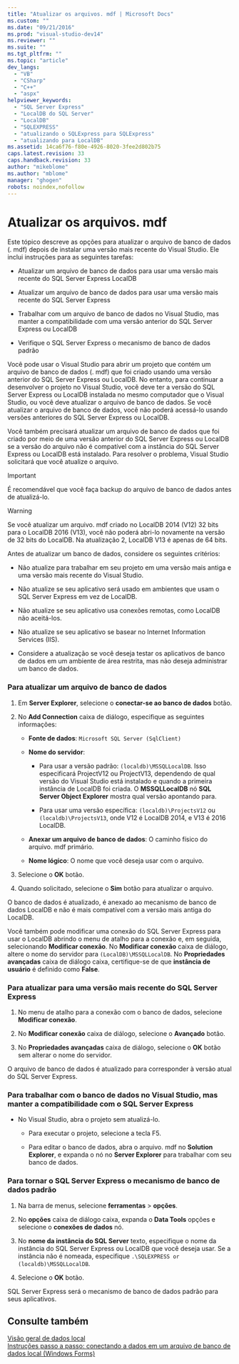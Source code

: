 ```yaml
---
title: "Atualizar os arquivos. mdf | Microsoft Docs"
ms.custom: ""
ms.date: "09/21/2016"
ms.prod: "visual-studio-dev14"
ms.reviewer: ""
ms.suite: ""
ms.tgt_pltfrm: ""
ms.topic: "article"
dev_langs: 
  - "VB"
  - "CSharp"
  - "C++"
  - "aspx"
helpviewer_keywords: 
  - "SQL Server Express"
  - "LocalDB do SQL Server"
  - "LocalDB"
  - "SQLEXPRESS"
  - "atualizando o SQLExpress para SQLExpress"
  - "atualizando para LocalDB"
ms.assetid: 14ca6f76-f80e-4926-8020-3fee2d802b75
caps.latest.revision: 33
caps.handback.revision: 33
author: "mikeblome"
ms.author: "mblome"
manager: "ghogen"
robots: noindex,nofollow
---
```

# Atualizar os arquivos. mdf
Este tópico descreve as opções para atualizar o arquivo de banco de dados \(. mdf\) depois de instalar uma versão mais recente do Visual Studio. Ele inclui instruções para as seguintes tarefas:  
  
-   Atualizar um arquivo de banco de dados para usar uma versão mais recente do SQL Server Express LocalDB  
  
-   Atualizar um arquivo de banco de dados para usar uma versão mais recente do SQL Server Express  
  
-   Trabalhar com um arquivo de banco de dados no Visual Studio, mas manter a compatibilidade com uma versão anterior do SQL Server Express ou LocalDB  
  
-   Verifique o SQL Server Express o mecanismo de banco de dados padrão  
  
 Você pode usar o Visual Studio para abrir um projeto que contém um arquivo de banco de dados \(. mdf\) que foi criado usando uma versão anterior do SQL Server Express ou LocalDB. No entanto, para continuar a desenvolver o projeto no Visual Studio, você deve ter a versão do SQL Server Express ou LocalDB instalada no mesmo computador que o Visual Studio, ou você deve atualizar o arquivo de banco de dados. Se você atualizar o arquivo de banco de dados, você não poderá acessá\-lo usando versões anteriores do SQL Server Express ou LocalDB.  
  
 Você também precisará atualizar um arquivo de banco de dados que foi criado por meio de uma versão anterior do SQL Server Express ou LocalDB se a versão do arquivo não é compatível com a instância do SQL Server Express ou LocalDB está instalado. Para resolver o problema, Visual Studio solicitará que você atualize o arquivo.  
  
> [!IMPORTANT]
>  É recomendável que você faça backup do arquivo de banco de dados antes de atualizá\-lo.  
  
> [!WARNING]
>  Se você atualizar um arquivo. mdf criado no LocalDB 2014 \(V12\) 32 bits para o LocalDB 2016 \(V13\), você não poderá abri\-lo novamente na versão de 32 bits do LocalDB.  Na atualização 2, LocalDB V13 é apenas de 64 bits.  
  
 Antes de atualizar um banco de dados, considere os seguintes critérios:  
  
-   Não atualize para trabalhar em seu projeto em uma versão mais antiga e uma versão mais recente do Visual Studio.  
  
-   Não atualize se seu aplicativo será usado em ambientes que usam o SQL Server Express em vez de LocalDB.  
  
-   Não atualize se seu aplicativo usa conexões remotas, como LocalDB não aceitá\-los.  
  
-   Não atualize se seu aplicativo se basear no Internet Information Services \(IIS\).  
  
-   Considere a atualização se você deseja testar os aplicativos de banco de dados em um ambiente de área restrita, mas não deseja administrar um banco de dados.  
  
### Para atualizar um arquivo de banco de dados  
  
1.  Em **Server Explorer**, selecione o **conectar\-se ao banco de dados** botão.  
  
2.  No **Add Connection** caixa de diálogo, especifique as seguintes informações:  
  
    -   **Fonte de dados**: `Microsoft SQL Server (SqlClient)`  
  
    -   **Nome do servidor**:  
  
        -   Para usar a versão padrão: `(localdb)\MSSQLLocalDB`.  Isso especificará ProjectV12 ou ProjectV13, dependendo de qual versão do Visual Studio está instalado e quando a primeira instância de LocalDB foi criada. O **MSSQLLocalDB** nó **SQL Server Object Explorer** mostra qual versão apontando para.  
  
        -   Para usar uma versão específica: `(localdb)\ProjectsV12` ou `(localdb)\ProjectsV13`, onde V12 é LocalDB 2014, e V13 é 2016 LocalDB.  
  
    -   **Anexar um arquivo de banco de dados**: O caminho físico do arquivo. mdf primário.  
  
    -   **Nome lógico**: O nome que você deseja usar com o arquivo.  
  
3.  Selecione o **OK** botão.  
  
4.  Quando solicitado, selecione o **Sim** botão para atualizar o arquivo.  
  
 O banco de dados é atualizado, é anexado ao mecanismo de banco de dados LocalDB e não é mais compatível com a versão mais antiga do LocalDB.  
  
 Você também pode modificar uma conexão do SQL Server Express para usar o LocalDB abrindo o menu de atalho para a conexão e, em seguida, selecionando **Modificar conexão**. No **Modificar conexão** caixa de diálogo, altere o nome do servidor para `(LocalDB)\MSSQLLocalDB`. No **Propriedades avançadas** caixa de diálogo caixa, certifique\-se de que **instância de usuário** é definido como **False**.  
  
### Para atualizar para uma versão mais recente do SQL Server Express  
  
1.  No menu de atalho para a conexão com o banco de dados, selecione **Modificar conexão**.  
  
2.  No **Modificar conexão** caixa de diálogo, selecione o **Avançado** botão.  
  
3.  No **Propriedades avançadas** caixa de diálogo, selecione o **OK** botão sem alterar o nome do servidor.  
  
 O arquivo de banco de dados é atualizado para corresponder à versão atual do SQL Server Express.  
  
### Para trabalhar com o banco de dados no Visual Studio, mas manter a compatibilidade com o SQL Server Express  
  
-   No Visual Studio, abra o projeto sem atualizá\-lo.  
  
    -   Para executar o projeto, selecione a tecla F5.  
  
    -   Para editar o banco de dados, abra o arquivo. mdf no **Solution Explorer**, e expanda o nó no **Server Explorer** para trabalhar com seu banco de dados.  
  
### Para tornar o SQL Server Express o mecanismo de banco de dados padrão  
  
1.  Na barra de menus, selecione **ferramentas** \> **opções**.  
  
2.  No **opções** caixa de diálogo caixa, expanda o **Data Tools** opções e selecione o **conexões de dados** nó.  
  
3.  No **nome da instância do SQL Server** texto, especifique o nome da instância do SQL Server Express ou LocalDB que você deseja usar. Se a instância não é nomeada, especifique `.\SQLEXPRESS or (localdb)\MSSQLLocalDB`.  
  
4.  Selecione o **OK** botão.  
  
 SQL Server Express será o mecanismo de banco de dados padrão para seus aplicativos.  
  
## Consulte também  
 [Visão geral de dados local](../data-tools/local-data-overview.md)   
 [Instruções passo a passo: conectando a dados em um arquivo de banco de dados local \(Windows Forms\)](../Topic/Walkthrough:%20Connecting%20to%20Data%20in%20a%20Local%20Database%20File%20\(Windows%20Forms\).md)